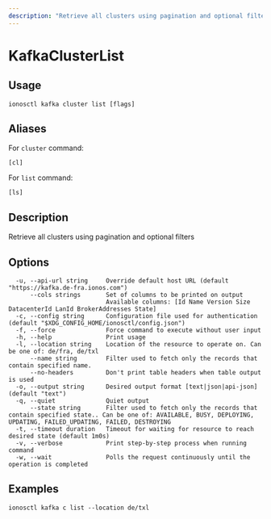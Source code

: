 ```yaml
---
description: "Retrieve all clusters using pagination and optional filters"
---
```


# KafkaClusterList

## Usage

```text
ionosctl kafka cluster list [flags]
```

## Aliases

For `cluster` command:

```text
[cl]
```

For `list` command:

```text
[ls]
```

## Description

Retrieve all clusters using pagination and optional filters

## Options

```text
  -u, --api-url string     Override default host URL (default "https://kafka.de-fra.ionos.com")
      --cols strings       Set of columns to be printed on output 
                           Available columns: [Id Name Version Size DatacenterId LanId BrokerAddresses State]
  -c, --config string      Configuration file used for authentication (default "$XDG_CONFIG_HOME/ionosctl/config.json")
  -f, --force              Force command to execute without user input
  -h, --help               Print usage
  -l, --location string    Location of the resource to operate on. Can be one of: de/fra, de/txl
      --name string        Filter used to fetch only the records that contain specified name.
      --no-headers         Don't print table headers when table output is used
  -o, --output string      Desired output format [text|json|api-json] (default "text")
  -q, --quiet              Quiet output
      --state string       Filter used to fetch only the records that contain specified state.. Can be one of: AVAILABLE, BUSY, DEPLOYING, UPDATING, FAILED_UPDATING, FAILED, DESTROYING
  -t, --timeout duration   Timeout for waiting for resource to reach desired state (default 1m0s)
  -v, --verbose            Print step-by-step process when running command
  -w, --wait               Polls the request continuously until the operation is completed
```

## Examples

```text
ionosctl kafka c list --location de/txl
```

